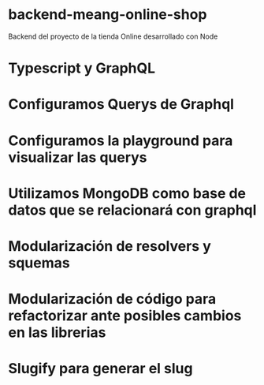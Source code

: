 # backend-meang-online-shop
Backend del proyecto de la tienda Online desarrollado con Node
# Typescript y GraphQL
# Configuramos Querys de Graphql 
# Configuramos la playground para visualizar las querys
# Utilizamos MongoDB como base de datos que se relacionará con graphql
# Modularización de resolvers y squemas
# Modularización de código para refactorizar ante posibles cambios en las librerias
# Slugify para generar el slug